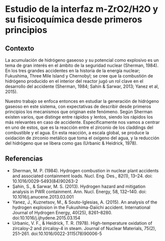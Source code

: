 # Estudio de la interfaz m-ZrO2/H2O y su fisicoquímica desde primeros principios

## Contexto
La acumulación de hidrógeno gaseoso y su potencial como explosivo es un tema de gran interés en el ámbito de la seguridad nuclear (Sherman, 1984). En los tres grandes accidentes en la historia de la energía nuclear; Fukushima, Three Mile Island y Chernobyl; se cree que la combustión de hidrógeno producido en el interior del reactor jugó un rol clave en el desarrollo del accidente (Sherman, 1984; Sahin & Sarwar, 2013; Yanez et al, 2015).

Nuestro trabajo se enfoca entonces en estudiar la generación de hidrógeno gaseoso en este sistema, con expectativas de describir desde primeros principios los mecanismos que originan este fenómeno. Según Sherman existen varios, que distinge entre rápidos y lentos, siendo los rápidos los más relevantes en caso de accidente. Específicamente nos vamos a centrar en uno de estos, que es la reacción entre el zirconio de los claddings del combustible y el agua. En esta reacción, a escala global, se produce la oxidación de zirconio metálico que toma el oxígeno del agua, y la reducción del hidrógeno que se libera como gas (Urbanic & Heidrick, 1978).



## Referencias
- Sherman, M. P. (1984). Hydrogen combustion in nuclear plant accidents and associated containment loads. Nucl. Eng. Des., 82(1), 13–24. doi: 10.1016/0029-5493(84)90263-2
- Şahin, S., & Sarwar, M. S. (2013). Hydrogen hazard and mitigation analysis in PWR containment. Ann. Nucl. Energy, 58, 132–140. doi: 10.1016/j.anucene.2013.03.001
- Yanez, J., Kuznetsov, M., & Souto-Iglesias, A. (2015). An analysis of the hydrogen explosion in the Fukushima-Daiichi accident. International Journal of Hydrogen Energy, 40(25), 8261–8280. doi:10.1016/j.ijhydene.2015.03.154
- Urbanic, V. F., & Heidrick, T. R. (1978). High-temperature oxidation of zircaloy-2 and zircaloy-4 in steam. Journal of Nuclear Materials, 75(2), 251–261. doi:10.1016/0022-3115(78)90006-5 
